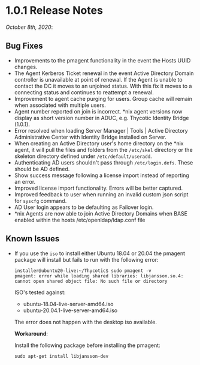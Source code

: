 [title]: # (1.0.1 Release)
[tags]: # (read me)
[priority]: # (30999)
# 1.0.1 Release Notes

_October 8th, 2020_:

## Bug Fixes

* Improvements to the pmagent functionality in the event the Hosts UUID changes.
* The Agent Kerberos Ticket renewal in the event Active Directory Domain controller is unavailable at point of renewal. If the Agent is unable to contact the DC it moves to an unjoined status. With this fix it moves to a connecting status and continues to reattempt a renewal.
* Improvement to agent cache purging for users. Group cache will remain when associated with multiple users.
* Agent number reported on join is incorrect. *nix agent versions now display as short version number in ADUC, e.g. Thycotic Identity Bridge (1.0.1).
* Error resolved when loading Server Manager | Tools | Active Directory Administrative Center with Identity Bridge installed on Server.
* When creating an Active Directory user's home directory on the *nix agent, it will pull the files and folders from the `/etc/skel` directory or the skeleton directory defined under `/etc/default/useradd`.
* Authenticating AD users shouldn't pass through `/etc/login.defs`. These should be AD defined.
* Show success message following a license import instead of reporting an error.
* Improved license import functionality. Errors will be better captured.
* Improved feedback to user when running an invalid custom json script for `syscfg` command.
* AD User login appears to be defaulting as Failover login.
* *nix Agents are now able to join Active Directory Domains when BASE enabled within the hosts /etc/openldap/ldap.conf file

## Known Issues

* If you use the `iso` to install either Ubuntu 18.04 or 20.04 the pmagent package will install but fails to run with the following error:

  ```
  installer@ubuntu20-live:~/Thycotic$ sudo pmagent -v
  pmagent: error while loading shared libraries: libjansson.so.4: cannot open shared object file: No such file or directory
  ```

  ISO's tested against:
  * ubuntu-18.04-live-server-amd64.iso
  * ubuntu-20.04.1-live-server-amd64.iso

  The error does not happen with the desktop iso available.

  __Workaround__:

  Install the following package before installing the pmagent:

  `sudo apt-get install libjansson-dev`
